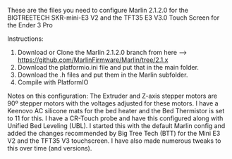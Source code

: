 These are the files you need to configure Marlin 2.1.2.0 for the BIGTREETECH SKR-mini-E3 V2 and the TFT35 E3 V3.0 Touch Screen for the Ender 3 Pro

Instructions: 
1) Download or Clone the Marlin 2.1.2.0 branch from here --> https://github.com/MarlinFirmware/Marlin/tree/2.1.x
2) Download the platformio.ini file and put that in the main folder.
3) Download the .h files and put them in the Marlin subfolder.
4) Compile with PlatformIO

Notes on this configuration:
The Extruder and Z-axis stepper motors are 90º stepper motors with the voltages adjusted for these motors.
I have a Keenovo AC silicone mats for the bed heater and the Bed Thermistor is set to 11 for this. 
I have a CR-Touch probe and have this configured along with Unified Bed Leveling (UBL).
I started this with the default Marlin config and added the changes recommended by Big Tree Tech (BTT) for the Mini E3 V2 and the TFT35 V3 touchscreen.
I have also made numerous tweaks to this over time (and versions).
